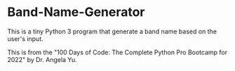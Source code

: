 # Band-Name-Generator
This is a tiny Python 3 program that generate a band name based on the user's input.

This is from the "100 Days of Code: The Complete Python Pro Bootcamp for 2022" by Dr. Angela Yu.
